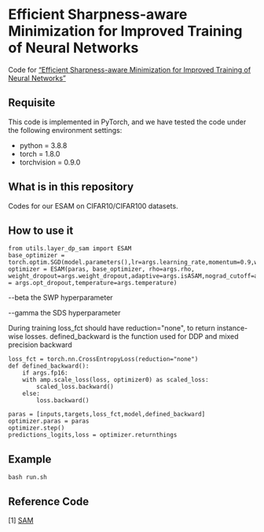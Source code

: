 # Efficient Sharpness-aware Minimization for Improved Training of Neural Networks

Code for [“Efficient Sharpness-aware Minimization for Improved Training of Neural Networks”](http://arxiv.org/abs/2110.03141)


## Requisite

This code is implemented in PyTorch, and we have tested the code under the following environment settings:

- python = 3.8.8
- torch = 1.8.0
- torchvision = 0.9.0

## What is in this repository

Codes for our ESAM on CIFAR10/CIFAR100 datasets. 







## How to use it

```
from utils.layer_dp_sam import ESAM
base_optimizer = torch.optim.SGD(model.parameters(),lr=args.learning_rate,momentum=0.9,weight_decay=args.weight_decay)
optimizer = ESAM(paras, base_optimizer, rho=args.rho, weight_dropout=args.weight_dropout,adaptive=args.isASAM,nograd_cutoff=args.nograd_cutoff,opt_dropout = args.opt_dropout,temperature=args.temperature)
```

--beta the SWP hyperparameter

--gamma the SDS hyperparameter

During training 
loss_fct should have reduction="none", to return instance-wise losses. 
defined_backward is the function used for DDP and mixed precision backward

```
loss_fct = torch.nn.CrossEntropyLoss(reduction="none")
def defined_backward():
    if args.fp16:
    with amp.scale_loss(loss, optimizer0) as scaled_loss:
        scaled_loss.backward()
    else:
        loss.backward()

paras = [inputs,targets,loss_fct,model,defined_backward]
optimizer.paras = paras
optimizer.step()
predictions_logits,loss = optimizer.returnthings
```

## Example

```bash run.sh```



## Reference Code
[1] [SAM](https://github.com/davda54/sam)
